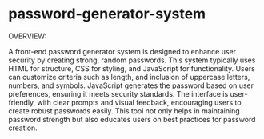 # password-generator-system
OVERVIEW:

A front-end password generator system is designed to enhance user security by creating strong, random passwords. This system typically uses HTML for structure, CSS for styling, and JavaScript for functionality. Users can customize criteria such as length, and inclusion of uppercase letters, numbers, and symbols. JavaScript generates the password based on user preferences, ensuring it meets security standards. The interface is user-friendly, with clear prompts and visual feedback, encouraging users to create robust passwords easily. This tool not only helps in maintaining password strength but also educates users on best practices for password creation.

